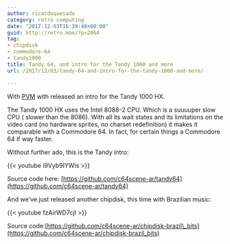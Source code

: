 ```yaml
---
author: ricardoquesada
category: retro computing
date: "2017-12-03T16:39:48+00:00"
guid: http://retro.moe/?p=2064
tag:
- chipdisk
- commodore-64
- tandy1000
title: Tandy 64, and intro for the Tandy 1000 and more
url: /2017/12/03/tandy-64-and-intro-for-the-tandy-1000-and-more/

---
```


With [PVM](http://pungas.space) with released an intro for the Tandy 1000 HX.

The Tandy 1000 HX uses the Intel 8088-2 CPU. Which is a suuuuper slow CPU (
slower than the 8086). With all its wait states and its limitations on the video
card (no hardware sprites, no charset redefinition) it makes it comparable with
a Commodore 64. In fact, for certain things a Commodore 64 if way faster.

Without further ado, this is the Tandy intro:

{{< youtube i9Vyb9IYWis >}}

Source code here: [https://github.com/c64scene-ar/tandy64](https://github.com/c64scene-ar/tandy64)

And we've just released another chipdisk, this time with Brazilian music:

{{< youtube fzAirWD7cjI >}}

Source code:[https://github.com/c64scene-ar/chipdisk-brazil\_bits](https://github.com/c64scene-ar/chipdisk-brazil_bits)
